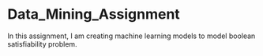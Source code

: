 # Data_Mining_Assignment 

In this assignment, I am creating machine learning models to model boolean satisfiability problem.
